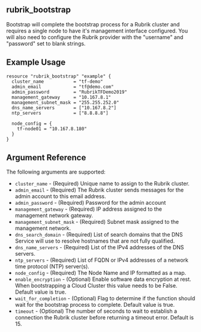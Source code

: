 ## rubrik_bootstrap

Bootstrap will complete the bootstrap process for a Rubrik cluster and requires a single node to have it's management interface configured. You will also need to configure the Rubrik provider with the "username" and "password" set to blank strings.

## Example Usage

```hcl
resource "rubrik_bootstrap" "example" {
  cluster_name           = "tf-demo"
  admin_email            = "tf@demo.com"
  admin_password         = "RubrikTFDemo2019"
  management_gateway     = "10.167.8.1"
  management_subnet_mask = "255.255.252.0"
  dns_name_servers       = ["10.167.8.2"]
  ntp_servers            = ["8.8.8.8"]

  node_config = {
    tf-node01 = "10.167.8.180"
  }
}
```

## Argument Reference

The following arguments are supported:

* `cluster_name` - (Required) Unique name to assign to the Rubrik cluster.
* `admin_email` - (Required) The Rubrik cluster sends messages for the admin account to this email address.
* `admin_password` - (Required) Password for the admin account
* `management_gateway` - (Required) IP address assigned to the management network gateway.
* `management_subnet_mask` - (Required) Subnet mask assigned to the management network.
* `dns_search_domain` - (Required) List of search domains that the DNS Service will use to resolve hostnames that are not fully qualified.
* `dns_name_servers` - (Required) List of the IPv4 addresses of the DNS servers.
* `ntp_servers` - (Required) List of FQDN or IPv4 addresses of a network time protocol (NTP) server(s).
* `node_config` - (Required) The Node Name and IP formatted as a map.
* `enable_encryption` - (Optional) Enable software data encryption at rest. When bootstrapping a Cloud Cluster this value needs to be False. Default value is true.
* `wait_for_completion` - (Optional) Flag to determine if the function should wait for the bootstrap process to complete. Default value is true.
* `timeout` - (Optional) The number of seconds to wait to establish a connection the Rubrik cluster before returning a timeout error. Default is 15.
